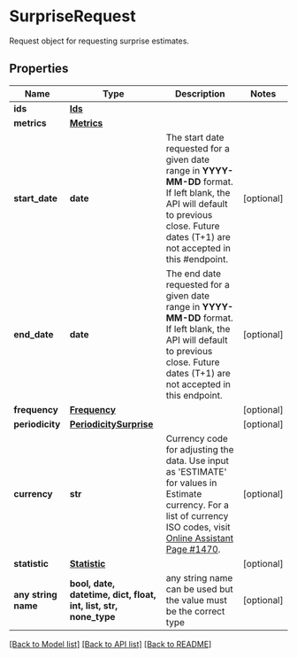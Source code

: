 # SurpriseRequest

Request object for requesting surprise estimates.

## Properties
Name | Type | Description | Notes
------------ | ------------- | ------------- | -------------
**ids** | [**Ids**](Ids.md) |  | 
**metrics** | [**Metrics**](Metrics.md) |  | 
**start_date** | **date** | The start date requested for a given date range in **YYYY-MM-DD** format. If left blank, the API will default to previous close. Future dates (T+1) are not accepted in this #endpoint.  | [optional] 
**end_date** | **date** | The end date requested for a given date range in **YYYY-MM-DD** format. If left blank, the API will default to previous close. Future dates (T+1) are not accepted in this endpoint.  | [optional] 
**frequency** | [**Frequency**](Frequency.md) |  | [optional] 
**periodicity** | [**PeriodicitySurprise**](PeriodicitySurprise.md) |  | [optional] 
**currency** | **str** | Currency code for adjusting the data. Use input as &#39;ESTIMATE&#39; for values in Estimate currency. For a list of currency ISO codes, visit [Online Assistant Page #1470](https://oa.apps.factset.com/pages/1470). | [optional] 
**statistic** | [**Statistic**](Statistic.md) |  | [optional] 
**any string name** | **bool, date, datetime, dict, float, int, list, str, none_type** | any string name can be used but the value must be the correct type | [optional]

[[Back to Model list]](../README.md#documentation-for-models) [[Back to API list]](../README.md#documentation-for-api-endpoints) [[Back to README]](../README.md)


